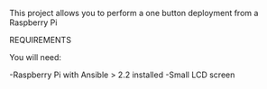 This project allows you to perform a one button deployment from a Raspberry Pi

REQUIREMENTS

You will need:

-Raspberry Pi with Ansible > 2.2 installed
-Small LCD screen
